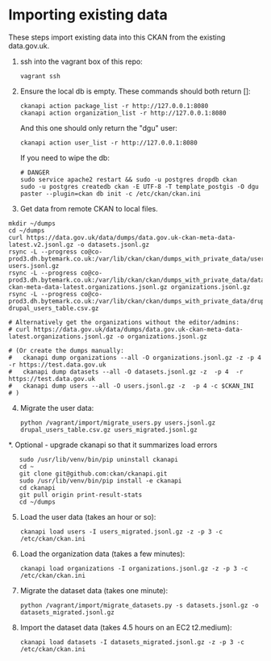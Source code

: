 # Importing existing data

These steps import existing data into this CKAN from the existing data.gov.uk.

1. ssh into the vagrant box of this repo:

       vagrant ssh

2. Ensure the local db is empty. These commands should both return []:

       ckanapi action package_list -r http://127.0.0.1:8080
       ckanapi action organization_list -r http://127.0.0.1:8080

   And this one should only return the "dgu" user:

       ckanapi action user_list -r http://127.0.0.1:8080

   If you need to wipe the db:

       # DANGER
       sudo service apache2 restart && sudo -u postgres dropdb ckan
       sudo -u postgres createdb ckan -E UTF-8 -T template_postgis -O dgu
       paster --plugin=ckan db init -c /etc/ckan/ckan.ini

3. Get data from remote CKAN to local files.

```
mkdir ~/dumps
cd ~/dumps
curl https://data.gov.uk/data/dumps/data.gov.uk-ckan-meta-data-latest.v2.jsonl.gz -o datasets.jsonl.gz
rsync -L --progress co@co-prod3.dh.bytemark.co.uk:/var/lib/ckan/ckan/dumps_with_private_data/users.jsonl.gz users.jsonl.gz
rsync -L --progress co@co-prod3.dh.bytemark.co.uk:/var/lib/ckan/ckan/dumps_with_private_data/data.gov.uk-ckan-meta-data-latest.organizations.jsonl.gz organizations.jsonl.gz
rsync -L --progress co@co-prod3.dh.bytemark.co.uk:/var/lib/ckan/ckan/dumps_with_private_data/drupal_users_table.csv.gz drupal_users_table.csv.gz

# Alternatively get the organizations without the editor/admins:
# curl https://data.gov.uk/data/dumps/data.gov.uk-ckan-meta-data-latest.organizations.jsonl.gz -o organizations.jsonl.gz

# (Or create the dumps manually:
#   ckanapi dump organizations --all -O organizations.jsonl.gz -z -p 4  -r https://test.data.gov.uk
#   ckanapi dump datasets --all -O datasets.jsonl.gz -z  -p 4  -r https://test.data.gov.uk
#   ckanapi dump users --all -O users.jsonl.gz -z  -p 4 -c $CKAN_INI
# )

```

4. Migrate the user data:

       python /vagrant/import/migrate_users.py users.jsonl.gz drupal_users_table.csv.gz users_migrated.jsonl.gz

*. Optional - upgrade ckanapi so that it summarizes load errors

       sudo /usr/lib/venv/bin/pip uninstall ckanapi
       cd ~
       git clone git@github.com:ckan/ckanapi.git
       sudo /usr/lib/venv/bin/pip install -e ckanapi
       cd ckanapi
       git pull origin print-result-stats
       cd ~/dumps

5. Load the user data (takes an hour or so):

       ckanapi load users -I users_migrated.jsonl.gz -z -p 3 -c /etc/ckan/ckan.ini

6. Load the organization data (takes a few minutes):

       ckanapi load organizations -I organizations.jsonl.gz -z -p 3 -c /etc/ckan/ckan.ini

7. Migrate the dataset data (takes one minute):

       python /vagrant/import/migrate_datasets.py -s datasets.jsonl.gz -o datasets_migrated.jsonl.gz

8. Import the dataset data (takes 4.5 hours on an EC2 t2.medium):

       ckanapi load datasets -I datasets_migrated.jsonl.gz -z -p 3 -c /etc/ckan/ckan.ini
